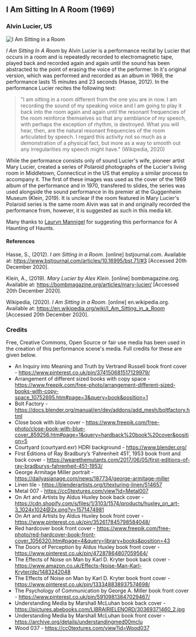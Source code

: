 ## I Am Sitting In A Room (1969)
### Alvin Lucier, US

![I Am Sitting in a Room](https://user-images.githubusercontent.com/8354239/102901540-c58a7980-4493-11eb-8997-44b874e7e103.png)

*I Am Sitting In A Room* by Alvin Lucier is a performance recital by Lucier that occurs in a room and is repeatedly recorded to electromagnetic tape, played back and recorded again and again until the sound has been abstracted to the point of erasing the voice of the performer. In it's original version, which was performed and recorded as an album in 1969, the performance lasts 15 minutes and 23 seconds (Hasse, 2012). In the performance Lucier recites the following text:

> "I am sitting in a room different from the one you are in now. I am recording the sound of my speaking voice and I am going to play it back into the room again and again until the resonant frequencies of the room reinforce themselves so that any semblance of my speech, with perhaps the exception of rhythm, is destroyed. What you will hear, then, are the natural resonant frequencies of the room articulated by speech. I regard this activity not so much as a demonstration of a physical fact, but more as a way to smooth out any irregularities my speech might have." (Wikipedia, 2020)

While the performance consists only of sound Lucier's wife, pioneer artist Mary Lucier, created a series of Polaroid photographs of the Lucier's living room in Middletown, Connecticut in the US that employ a similar process to accompany it. The first of these images was used as the cover of the 1969 album of the performance and in 1970, transfered to slides, the series was used alongside the sound performance in its premier at the Guggenheim Museum (Klein, 2019). It is unclear if the room featured in Mary Lucier's Polaroid series is the same room Alvin was sat in and originally recorded the performance from, however, it is suggested as such in this media kit. 

Many thanks to [Lauryn Mannigel](https://www.laurynmannigel.me/) for suggesting this performance for A Haunting of Haunts.

#### References

Hasse, S., (2012). *I am Sitting in a Room*. [online] bstjournal.com. Available at: <https://www.bstjournal.com/articles/10.16995/bst.71/#3> [Accessed 20th December 2020].

Klein, A., (2019). *Mary Lucier by Alex Klein*. [online] bombmagazine.org. Available at: <https://bombmagazine.org/articles/mary-lucier/> [Accessed 20th December 2020].

Wikipedia, (2020). *I Am Sitting in a Room*. [online] en.wikipedia.org. Available at: <https://en.wikipedia.org/wiki/I_Am_Sitting_in_a_Room> [Accessed 20th December 2020].

### Credits

Free, Creative Commons, Open Source or fair use media has been used in the creation of this performance scene's media. Full credits for these are given below.

*	An Inquiry into Meaning and Truth by Vertrand Russell book front cover - https://www.pinterest.co.uk/pin/374150681517129979/
*	Arrangement of different sized books with copy space - https://www.freepik.com/free-photo/arrangement-different-sized-books-with-copy-space_10752695.htm#page=3&query=book&position=1
*	Bolt Factory - https://docs.blender.org/manual/en/dev/addons/add_mesh/boltfactory.html
*	Close book with blue cover - https://www.freepik.com/free-photo/close-book-with-blue-cover_859256.htm#page=1&query=hardback%20book%20cover&position=5
*	Courtyard (courtyard.exr) HDRI background - https://www.blender.org/
*	First Editions of Ray Bradbury’s ‘Fahrenheit 451’, 1953 book front and back cover - https://wearethemutants.com/2017/06/05/first-editions-of-ray-bradburys-fahrenheit-451-1953/
*	George Armitage Miller portrait - https://dailyasianage.com/news/187734/george-armitage-miller
*	Linen tile - https://blenderartists.org/t/texturing-linen/514657
*	Metal 007 - https://cc0textures.com/view?id=Metal007
*	On Art and Artists by Aldus Huxley book back cover - https://cdn.shopify.com/s/files/1/3103/1574/products/huxley_on_art-3_1024x1024@2x.png?v=1571474981
*	On Art and Artists by Aldus Huxley book front cover - https://www.pinterest.co.uk/pin/352617845798584048/
*	Red hardcover book front cover - https://www.freepik.com/free-photo/red-hardcover-book-front-cover_1056320.htm#page=4&query=library+books&position=43
*	The Doors of Perception by Aldus Huxley book front cover - https://www.pinterest.co.uk/pin/47287864807059564/
*	The Effects of Noise on Man by Karl D. Kryter book back cover - https://www.amazon.co.uk/Effects-Noise-Man-Karl-Kryter/dp/1483242048
*	The Effects of Noise on Man by Karl D. Kryter book front cover - https://www.pinterest.co.uk/pin/133348838937574698/
*	The Psychology of Communication by George A. Miller book front cover - https://www.pinterest.co.uk/pin/59109813847029467/
*	Understanding Media by Marshall McLuhan book back cover - https://pictures.abebooks.com/LIBRAIRIELENORD/30369371460_2.jpg
*	Understanding Media by Marshall McLuhan book front cover - https://archive.org/details/understandingmed00mclu
*	Wood 037 - https://cc0textures.com/view?id=Wood037